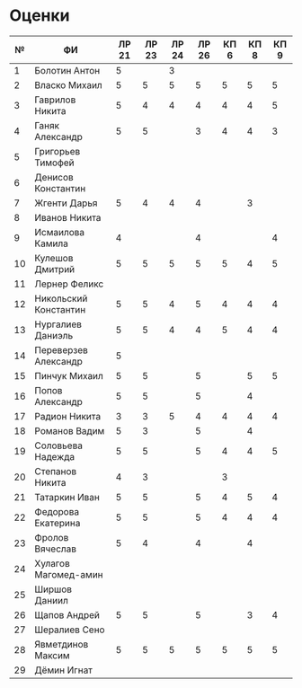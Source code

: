 # Оценки
| №   | ФИ                    | ЛР 21 | ЛР 23 | ЛР 24 | ЛР 26 | КП 6 | КП 8 | КП 9 |
| --- | --------------------- | ----- | ----- | ----- | ----- | ---- | ---- | ---- |
| 1   | Болотин Антон         | 5     |       | 3     |       |      |      |      |
| 2   | Власко Михаил         | 5     | 5     | 5     | 5     | 5    | 5    | 5    |
| 3   | Гаврилов Никита       | 5     | 4     | 4     | 4     | 4    | 4    | 5    |
| 4   | Ганяк Александр       | 5     | 5     |       | 3     | 4    | 4    | 3    |
| 5   | Григорьев Тимофей     |       |       |       |       |      |      |      |
| 6   | Денисов Константин    |       |       |       |       |      |      |      |
| 7   | Жгенти Дарья          | 5     | 4     | 4     | 4     |      | 3    |      |
| 8   | Иванов Никита         |       |       |       |       |      |      |      |
| 9   | Исмаилова Камила      | 4     |       |       | 4     |      |      | 4    |
| 10  | Кулешов Дмитрий       | 5     | 5     | 5     | 5     | 5    | 4    | 5    |
| 11  | Лернер Феликс         |       |       |       |       |      |      |      |
| 12  | Никольский Константин | 5     | 5     | 4     | 5     | 4    | 4    | 4    |
| 13  | Нургалиев  Даниэль    | 5     | 5     | 4     | 4     | 5    | 4    | 4    |
| 14  | Переверзев Александр  | 5     |       |       |       |      |      |      |
| 15  | Пинчук Михаил         | 5     | 5     |       | 5     |      | 5    | 5    |
| 16  | Попов Александр       | 5     | 5     |       | 5     |      | 4    |      |
| 17  | Радион Никита         | 3     | 3     | 5     | 4     | 4    | 4    | 4    |
| 18  | Романов Вадим         | 5     | 3     |       | 5     |      | 4    |      |
| 19  | Соловьева Надежда     | 5     | 5     |       | 5     | 4    | 4    | 5    |
| 20  | Степанов Никита       | 4     | 3     |       |       | 3    |      |      |
| 21  | Татаркин Иван         | 5     | 5     |       | 5     | 4    | 5    | 4    |
| 22  | Федорова Екатерина    | 5     | 5     |       | 5     | 4    | 4    | 4    |
| 23  | Фролов Вячеслав       | 5     | 4     |       | 4     |      | 4    |      |
| 24  | Хулагов Магомед-амин  |       |       |       |       |      |      |      |
| 25  | Ширшов Даниил         |       |       |       |       |      |      |      |
| 26  | Щапов Андрей          | 5     | 5     |       | 5     |      | 3    | 4    |
| 27  | Шералиев Сено         |       |       |       |       |      |      |      |
| 28  | Явметдинов Максим     | 5     | 5     | 5     | 5     | 5    | 5    | 5    |
| 29  | Дёмин Игнат           |       |       |       |       |      |      |      |
